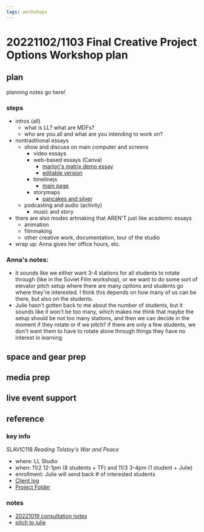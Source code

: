 ```yaml
---
tags: workshops
---
```

# 20221102/1103 Final Creative Project Options Workshop plan

## plan
planning notes go here!

### steps

* intros (all)
    * what is LL? what are MDFs?
    * who are you all and what are you intending to work on?
* nontraditional essays
    * show and discuss on main computer and screens
        * video essays
        * web-based essays (Canva)
            * [marlon's matrix demo essay](https://www.canva.com/design/DAEteRjpVR0/gMbHRq0WwLmjfzu7yIcNGQ/view?website#2)
            * [editable version](https://www.canva.com/design/DAFQz4auOrw/4H5ppNP_Ho-YPE9hNsdfng/edit?utm_source=shareButton&utm_medium=email&utm_campaign=designshare)
        * timelinejs 
            * [main page](https://timeline.knightlab.com/)
        * storymaps
            * [pancakes and silver](https://storymaps.arcgis.com/stories/4586c60dc91744cbae9967442f990468)
    * podcasting and audio (activity)
        * music and story
* there are also modes artmaking that AREN'T just like academic essays
    * animation
    * filmmaking
    * other creative work, documentation, tour of the studio
* wrap up: Anna gives her office hours, etc.


### Anna's notes:
- it sounds like we either want 3-4 stations for all students to rotate through (like in the Soviet Film workshop), or we want to do some sort of elevator pitch setup where there are many options and students go where they're interested. I think this depends on how many of us can be there, but also on the students.
- Julie hasn't gotten back to me about the number of students, but it sounds like it won't be too many, which makes me think that maybe the setup should be not too many stations, and then we can decide in the moment if they rotate or if we pitch? if there are only a few students, we don't want them to have to rotate alone through things they have no interest in learning
## space and gear prep
## media prep
## live event support
## reference
### key info
SLAVIC118 *Reading Tolstoy's War and Peace*
* where: LL Studio
* when: 11/2 12-1pm (8 students + TF) and 11/3 3-4pm (1 student + Julie)
* enrollment: Julie will send back # of interested students
* [Client log](https://docs.google.com/document/d/1rAP2tJoCBmgg6yZGyCOgJQZr69Nzznu79gjIgo7xi-I/edit#heading=h.t27m48juul05)
* [Project Folder](https://drive.google.com/drive/u/0/folders/15OpOKxddsgsk2GmKG0kWd2Mfn3NQjzOS)

### notes
* [20221019 consultation notes](https://docs.google.com/document/d/11isG17D2OQ6bbQxuSDb0UDbE1exnHkKr1jQOFEDGcGg/edit#)
* [pitch to julie](https://hackmd.io/__cT7BYmSMea-D26Ejd_iQ?view)